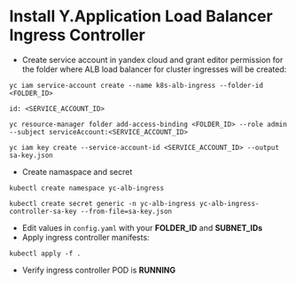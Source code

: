 # Install Y.Application Load Balancer Ingress Controller
* Create service account in yandex cloud and grant editor permission for the folder where ALB load balancer for cluster ingresses will be created:
```
yc iam service-account create --name k8s-alb-ingress --folder-id <FOLDER_ID>

id: <SERVICE_ACCOUNT_ID>

yc resource-manager folder add-access-binding <FOLDER_ID> --role admin --subject serviceAccount:<SERVICE_ACCOUNT_ID> 

yc iam key create --service-account-id <SERVICE_ACCOUNT_ID> --output sa-key.json
```
* Create namaspace and secret
```
kubectl create namespace yc-alb-ingress

kubectl create secret generic -n yc-alb-ingress yc-alb-ingress-controller-sa-key --from-file=sa-key.json
```
* Edit values in `config.yaml` with your **FOLDER_ID** and **SUBNET_IDs**
* Apply ingress controller manifests:

```
kubectl apply -f .
```
* Verify ingress controller POD is **RUNNING**
